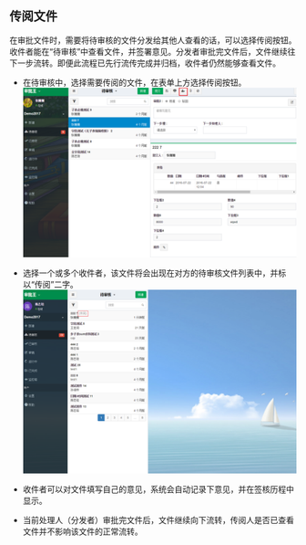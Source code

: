 ## 传阅文件

  在审批文件时，需要将待审核的文件分发给其他人查看的话，可以选择传阅按钮。收件者能在“待审核”中查看文件，并签署意见。分发者审批完文件后，文件继续往下一步流转。即便此流程已先行流传完成并归档，收件者仍然能够查看文件。
  
 - 在待审核中，选择需要传阅的文件，在表单上方选择传阅按钮。
 ![](images/传阅01.png)
 
 - 选择一个或多个收件者，该文件将会出现在对方的待审核文件列表中，并标以“传阅”二字。
  ![](images/传阅2.png)
  
 - 收件者可以对文件填写自己的意见，系统会自动记录下意见，并在签核历程中显示。
 
 - 当前处理人（分发者）审批完文件后，文件继续向下流转，传阅人是否已查看文件并不影响该文件的正常流转。
